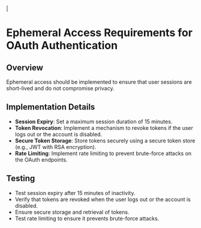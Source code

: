 |
# Ephemeral Access Requirements for OAuth Authentication

## Overview
Ephemeral access should be implemented to ensure that user sessions are short-lived and do not compromise privacy.

## Implementation Details
- **Session Expiry**: Set a maximum session duration of 15 minutes.
- **Token Revocation**: Implement a mechanism to revoke tokens if the user logs out or the account is disabled.
- **Secure Token Storage**: Store tokens securely using a secure token store (e.g., JWT with RSA encryption).
- **Rate Limiting**: Implement rate limiting to prevent brute-force attacks on the OAuth endpoints.

## Testing
- Test session expiry after 15 minutes of inactivity.
- Verify that tokens are revoked when the user logs out or the account is disabled.
- Ensure secure storage and retrieval of tokens.
- Test rate limiting to ensure it prevents brute-force attacks.